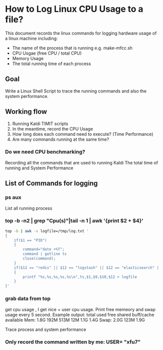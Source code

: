 # How to Log Linux CPU Usage to a file?

This document records the linux commands for logging hardware usage of a linux machine including:
* The name of the process that is running e.g. make-mfcc.sh
* CPU Usgae (free CPU / total CPU)
* Memory Usage
* The total running time of each process

## Goal
Write a Linux Shell Script to trace the running commands and also the system performance.
## Working flow
1. Running Kaldi TIMIT scripts
2. In the meantime, record the CPU Usage
3. How long does each command need to execute? (Time Performance)
4. Are many commands running at the same time?

### Do we need CPU benchmarking?

Recording all the commands that are used to running Kaldi
The total time of running and System Performance


## List of Commands for logging 
### ps aux
List all running process

### top -b -n2 | grep "Cpu(s)"|tail -n 1 | awk '{print $2 + $4}'

```bash
top -b | awk -v logfile=/tmp/log.txt '
{
    if($1 == "PID")
    {
        command="date +%T";
        command | getline ts
        close(command);
    }
    if($12 == "redis" || $12 == "logstash" || $12 == "elasticsearch" || $12 == "kibana")
    {
        printf "%s,%s,%s,%s,%s\n",ts,$1,$9,$10,$12 > logfile
    }
}'
```

### grab data from top

get cpu usage , I get nice + user cpu usage.
Print free memeory and swap usage every 5 second.
Example output:
              total        used        free      shared  buff/cache   available
Mem:           1.8G        192M        513M         12M        1.1G        1.4G
Swap:          2.0G        123M        1.9G

Trace process and system performance
### Only record the command written by me: USER= "xfu7"
